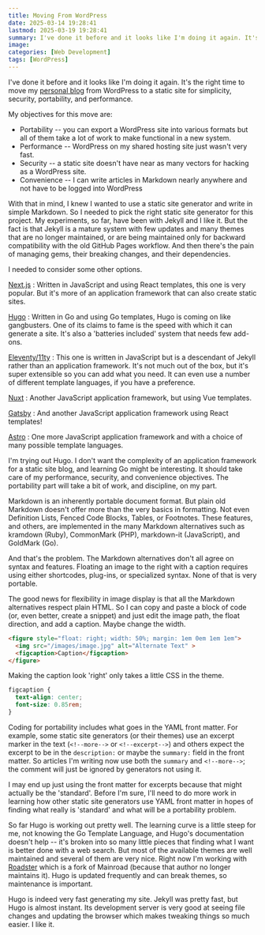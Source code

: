 ```yaml
---
title: Moving From WordPress
date: 2025-03-14 19:28:41
lastmod: 2025-03-19 19:28:41
summary: I've done it before and it looks like I'm doing it again. It's the right time to move my [personal blog](https://www.bobrockefeller.com) from WordPress to a static site for simplicity, security, portability, and performance.
image:
categories: [Web Development]
tags: [WordPress]
---
```


I've done it before and it looks like I'm doing it again. It's the right time to move my [personal blog](https://www.bobrockefeller.com) from WordPress to a static site for simplicity, security, portability, and performance.

<!--more-->

My objectives for this move are:

- Portability -- you can export a WordPress site into various formats but all of them take a lot of work to make functional in a new system.
- Performance -- WordPress on my shared hosting site just wasn't very fast.
- Security -- a static site doesn't have near as many vectors for hacking as a WordPress site.
- Convenience -- I can write articles in Markdown nearly anywhere and not have to be logged into WordPress

With that in mind, I knew I wanted to use a static site generator and write in simple Markdown. So I needed to pick the right static site generator for this project. My experiments, so far, have been with Jekyll and I like it. But the fact is that Jekyll is a mature system with few updates and many themes that are no longer maintained, or are being maintained only for backward compatibility with the old GitHub Pages workflow. And then there's the pain of managing gems, their breaking changes, and their dependencies.

I needed to consider some other options.

[Next.js](https://nextjs.org/)
: Written in JavaScript and using React templates, this one is very popular. But it's more of an application framework that can also create static sites.

[Hugo](https://gohugo.io/)
: Written in Go and using Go templates, Hugo is coming on like gangbusters. One of its claims to fame is the speed with which it can generate a site. It's also a 'batteries included' system that needs few add-ons.

[Eleventy/11ty](https://www.11ty.dev/)
: This one is written in JavaScript but is a descendant of Jekyll rather than an application framework. It's not much out of the box, but it's super extensible so you can add what you need. It can even use a number of different template languages, if you have a preference.

[Nuxt](https://nuxt.com/)
: Another JavaScript application framework, but using Vue templates.

[Gatsby](https://www.gatsbyjs.com/)
: And another JavaScript application framework using React templates!

[Astro](https://astro.build/)
: One more JavaScript application framework and with a choice of many possible template languages.

I'm trying out Hugo. I don't want the complexity of an application framework for a static site blog, and learning Go might be interesting. It should take care of my performance, security, and convenience objectives. The portability part will take a bit of work, and discipline, on my part.

Markdown is an inherently portable document format. But plain old Markdown doesn't offer more than the very basics in formatting. Not even Definition Lists, Fenced Code Blocks, Tables, or Footnotes. These features, and others, are implemented in the many Markdown alternatives such as kramdown (Ruby), CommonMark (PHP), markdown-it (JavaScript), and GoldMark (Go).

And that's the problem. The Markdown alternatives don't all agree on syntax and features. Floating an image to the right with a caption requires using either shortcodes, plug-ins, or specialized syntax. None of that is very portable.

The good news for flexibility in image display is that all the Markdown alternatives respect plain HTML. So I can copy and paste a block of code (or, even better, create a snippet) and just edit the image path, the float direction, and add a caption. Maybe change the width.

```HTML
<figure style="float: right; width: 50%; margin: 1em 0em 1em 1em">
  <img src="/images/image.jpg" alt="Alternate Text" >
  <figcaption>Caption</figcaption>
</figure>
```

Making the caption look 'right' only takes a little CSS in the theme.

```CSS
figcaption {
  text-align: center;
  font-size: 0.85rem;
}
```

Coding for portability includes what goes in the YAML front matter. For example, some static site generators (or their themes) use an excerpt marker in the text (`<!--more-->` or `<!--excerpt-->`) and others expect the excerpt to be in the `description:` or maybe the `summary:` field in the front matter. So articles I'm writing now use both the `summary` and `<!--more-->`; the comment will just be ignored by generators not using it.

I may end up just using the front matter for excerpts because that might actually be the 'standard'. Before I'm sure, I'll need to do more work in learning how other static site generators use YAML front matter in hopes of finding what really is 'standard' and what will be a portability problem.

So far Hugo is working out pretty well. The learning curve is a little steep for me, not knowing the Go Template Language, and Hugo's documentation doesn't help -- it's broken into so many little pieces that finding what I want is better done with a web search. But most of the available themes are well maintained and several of them are very nice. Right now I'm working with [Roadster](https://roadster-hugo.pages.dev/) which is a fork of Mainroad (because that author no longer maintains it). Hugo is updated frequently and can break themes, so maintenance is important.

Hugo is indeed very fast generating my site. Jekyll was pretty fast, but Hugo is almost instant. Its development server is very good at seeing file changes and updating the browser which makes tweaking things so much easier. I like it.
